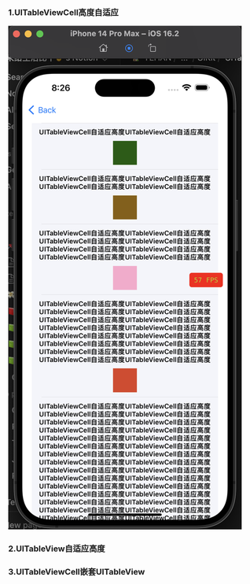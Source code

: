 ### 1.UITableViewCell高度自适应
<div>
<img src="YHDynamicTableView/imgs/UITableViewCell高度自适应.png"/>
</div>

### 2.UITableView自适应高度
### 3.UITableViewCell嵌套UITableView

